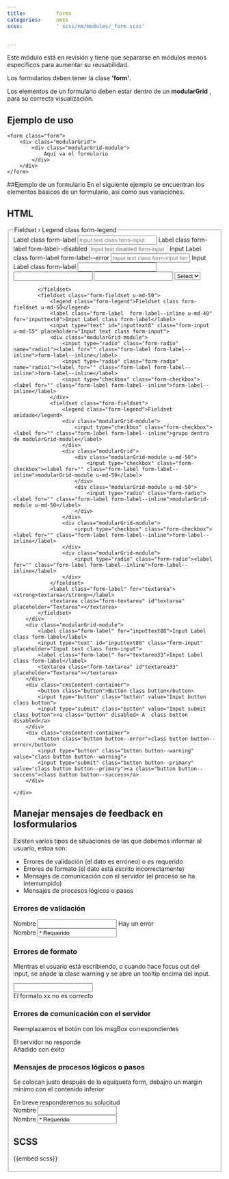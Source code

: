 ```yaml
---
title:          forms
categories:     nmss
scss:           ' scss/nm/modules/_form.scss'


---
```


<div class="msgBox msgBox--warning u-mgb"> Este módulo está en revisión y tiene que separarse en módulos menos específicos para aumentar su reusabilidad.
</div>

Los formularios deben tener la clase __'form'__.

Los elementos de un formulario deben estar dentro de un __modularGrid__ , para su correcta visualización.

## Ejemplo de uso
```
<form class="form">
    <div class="modularGrid">
        <div class="modularGrid-module">
            Aquí va el formulario
        </div>
    </div>
</form>
```

##Ejemplo de un formulario
En el siguiente ejemplo se encuentran los elementos básicos de un formulario, así como sus variaciones.

## HTML
<form class="form" style="margin-bottom:1.5rem;">
    <div class="modularGrid">
        <div class="modularGrid-module">
            <fieldset class="form-fieldset u-md-45">
                <legend class="form-legend">Fieldset › Legend class form-legend</legend>
                <label class="form-label" for="inputtext1">Label class form-label</label>
                <input type="text" id="inputtext1" class="form-input" placeholder="Input text class form-input">
                <label class="form-label form-label--disabled" for="inputtext2">Label class form-label form-label--disabled</label>
                <input type="text" id="inputtext2" class="form-input" placeholder="Input text disabled form-input" disabled>
                <label class="form-label form-label--error" for="inputtext3">Input Label class form-label form-label--error</label>
                <input type="text" id="inputtext3" class="form-input form-input--error" placeholder="Input text class form-input form-input--error">
                <label class="form-label" for="inputtext5">Input Label class form-label </label>
                <input type="text" class="form-input u-md-25" id="inputtext5"> 
                <input type="text" class="form-input u-md-70" >
                <input type="text" class="form-input u-md-70" >
                <select class="form-select">
                    <option>Select</option>
                </select>

            </fieldset>        
            <fieldset class="form-fieldset u-md-50">
                <legend class="form-legend">Fieldset class form-fieldset u-md-50</legend>
                <label class="form-label  form-label--inline u-md-40" for="inputtext8">Input Label class form-label</label>
                <input type="text" id="inputtext8" class="form-input  u-md-55" placeholder="Input text class form-input">
                <div class="modularGrid-module">
                    <input type="radio" class="form-radio" name="radio1"><label for="" class="form-label form-label--inline">form-label--inline</label>
                    <input type="radio" class="form-radio" name="radio1"><label for="" class="form-label form-label--inline">form-label--inline</label>
                    <input type="checkbox" class="form-checkbox"><label for="" class="form-label form-label--inline">form-label--inline</label> 
                </div> 
                <fieldset class="form-fieldset"> 
                    <legend class="form-legend">Fieldset anidado</legend>              
                    <div class="modularGrid-module">
                        <input type="checkbox" class="form-checkbox"><label for="" class="form-label form-label--inline">grupo dentro de modularGrid-module</label>
                    </div>
                    <div class="modularGrid">
                        <div class="modularGrid-module u-md-50">
                            <input type="checkbox" class="form-checkbox"><label for="" class="form-label form-label--inline">modularGrid-module u-md-50</label>
                        </div>
                        <div class="modularGrid-module u-md-50">
                            <input type="radio" class="form-radio"><label for="" class="form-label form-label--inline">modularGrid-module u-md-50</label>
                        </div>
                    </div>
                    <div class="modularGrid-module">
                        <input type="checkbox" class="form-checkbox"><label for="" class="form-label form-label--inline">form-label--inline</label>
                    </div>
                    <div class="modularGrid-module">
                        <input type="radio" class="form-radio"><label for="" class="form-label form-label--inline">form-label--inline</label>
                    </div>
                </fieldset>
                <label class="form-label" for="textarea"><strong>textarea</strong></label>
                <textarea class="form-textarea" id"textarea" placeholder="Textarea"></textarea>
            </fieldset>
        </div>        
        <div class="modularGrid-module">
            <label class="form-label" for="inputtext88">Input Label class form-label</label>
            <input type="text" id="inputtext88" class="form-input" placeholder="Input text class form-input">
            <label class="form-label" for="textarea33">Input Label class form-label</label>
            <textarea class="form-textarea" id"textarea33" placeholder="Textarea"></textarea>
        </div>
        <div class="cmsContent-container">
            <button class="button">Button class button</button>
            <input type="button" class="button" value="Input button class button">
            <input type="submit" class="button" value="Input submit class button"><a class="button" disabled> A  class button disabled</a>
        </div>
        <div class="cmsContent-container">
            <button class="button button--error">class button button--error</button>
            <input type="button" class="button button--warning" value="class button button--warning">
            <input type="submit" class="button button--primary" value="class button button--primary"><a class="button button--success">class button button--success</a>
        </div>

    </div>
</form>

## Manejar mensajes de feedback en losformularios

Existen varios tipos de situaciones de las que debemos informar al usuario, estoa son:
* Errores de validación (el dato es erróneo) o es requerido
* Errores de formato (el dato está escrito incorrectamente)
* Mensajes de comunicación con el servidor (el proceso se ha interrumpido)
* Mensajes de procesos lógicos o pasos

### Errores de validación
<div class="modularGrid">
    <div class="modularGrid-module u-md-3rd">
        <label for="" class="form-label form-label--error">Nombre</label>
        <input type="text" class="form-input form-input--error">
        <span class="form-inputMsg form-inputMsg--error"> Hay un error</span>        
    </div>
    <div class="modularGrid-module u-md-3rd u-pdl">
        <label for="" class="form-label form-label--error">Nombre</label>
        <input type="text" class="form-input form-input--error" value="* Requerido">
    </div>
</div>

### Errores de formato
Mientras el usuario está escribiendo, o cuando hace focus out del input, se añade la clase warning y se abre un tooltip encima del input.
<div class="modularGrid">
    <div class="modularGrid-module u-md-3rd">
        <input type="text" class="form-input form-input--warning">
        <div class="form-inputMsg form-inputMsg--warning">El formato xx no es correcto</div>
    </div>
</div>

### Errores de comunicación con el servidor
Reemplazamos el botón con los msgBox correspondientes
<div class="modularGrid u-mgb">
    <div class="modularGrid-module u-md-3rd">
        <div class="msgBox msgBox--warning">El servidor no responde</div>
    </div>
    <div class="modularGrid-module u-md-3rd u-pdl">
        <div class="msgBox msgBox--success">Añadido con éxito</div>
    </div>
</div>

### Mensajes de procesos lógicos o pasos
Se colocan justo después de la equiqueta form, debajno un margin mínimo con el contenido inferior
<div class="modularGrid">
    <div class="modularGrid-module u-mgb">
        <div class="msgBox msgBox--success">En breve responderemos su solucitud</div>
    </div>
    <div class="modularGrid-module u-md-3rd">
        <label for="" class="form-label">Nombre</label>
        <input type="text" class="form-input">
    </div>
    <div class="modularGrid-module u-md-3rd u-pdl">
        <label for="" class="form-label">Nombre</label>
        <input type="text" class="form-input" value="* Requerido">
    </div>    
</div>



## SCSS

{{embed scss}}
